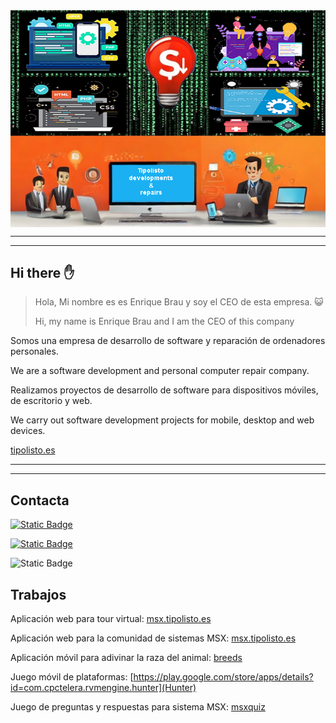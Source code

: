 <div align="center">
<img src="assets/baner.png" style="display: block; margin: 0 auto" />
</div>

---
---

## Hi there :hand:

> Hola, Mi nombre es es Enrique Brau y soy el CEO de esta empresa. 😺
> 
> Hi, my name is Enrique Brau and I am the CEO of this company

Somos una empresa de desarrollo de software y reparación de ordenadores personales.

We are a software development and personal computer repair company.

Realizamos proyectos de desarrollo de software para dispositivos móviles, de escritorio y web.

We carry out software development projects for mobile, desktop and web devices.

[tipolisto.es](https://tipolisto.es)

---
---

## Contacta

<!-- twitter: https://twitter.com/tiplisto -->
[![Static Badge](https://img.shields.io/badge/Twitter-blue?logo=twitter&labelColor=white&link=https://twitter.com/tipolisto)](https://twitter.com/tipolisto)


<!-- youtube: https://www.youtube.com/@tipolisto.es -->
[![Static Badge](https://img.shields.io/badge/Youyube-red?logo=youtube&labelColor=black&link=https://www.youtube.com/@tipolisto)](https://www.youtube.com/@tipolisto)

<!-- mailto:adm@tipolisto -->
![Static Badge](https://img.shields.io/badge/Email-red?logo=minutemailer&link=mailto:adm@tipolisto.es)


## Trabajos

Aplicación web para tour virtual: [msx.tipolisto.es]([audiotours.es](https://sudiotours.es))

Aplicación web para la comunidad de sistemas MSX: [msx.tipolisto.es](https://msx.tipolisto.es)

Aplicación móvil para adivinar la raza del animal: [breeds](https://play.google.com/store/apps/details?id=es.tipolisto.breeds&pli=1) 

Juego móvil de plataformas: [https://play.google.com/store/apps/details?id=com.cpctelera.rvmengine.hunter](Hunter)

Juego de preguntas y respuestas para sistema MSX: [msxquiz](https://play.google.com/store/apps/details?id=es.tipolisto.msxquiz)



</div>



